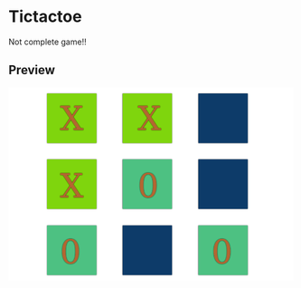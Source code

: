 # Tictactoe
Not complete game!!

## Preview
![](https://github.com/pardeep4e/Tictactoe/blob/master/css/view.png)
